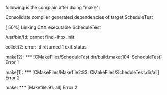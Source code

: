 following is the complain after doing "make":


Consolidate compiler generated dependencies of target ScheduleTest

[ 50%] Linking CXX executable ScheduleTest

/usr/bin/ld: cannot find -lhpx_init

collect2: error: ld returned 1 exit status

make[2]: *** [CMakeFiles/ScheduleTest.dir/build.make:104: ScheduleTest] Error 1

make[1]: *** [CMakeFiles/Makefile2:83: CMakeFiles/ScheduleTest.dir/all] Error 2

make: *** [Makefile:91: all] Error 2
